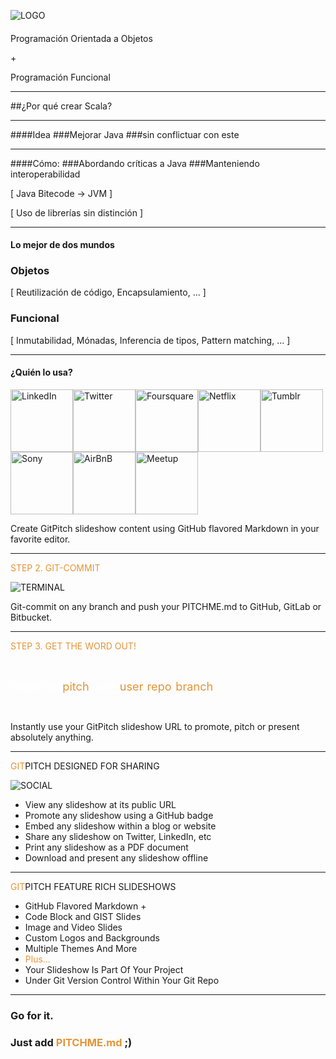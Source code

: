 ![LOGO](https://github.com/zombiefungus/scala-talk/raw/master/assets/images/scala-logo.png)

#### 
Programación Orientada a Objetos 

<span class="red">+</span> 

Programación Funcional

---

##¿Por qué crear Scala?

---


####<span class="dgray">Idea</span>
###<span class="orange">Mejorar</span> Java 
###sin <span class="orange">conflictuar</span> con este

---
####<span class="dgray">Cómo:</span>
###Abordando <span class="orange">críticas</span> a Java
###Manteniendo <span class="orange">interoperabilidad</span>

<span class="paren">[ Java Bitecode -> JVM ]</span>

<span class="paren">[ Uso de librerías sin distinción ]</span>

---
#### <span class="red">Lo mejor de dos mundos</span>
### <span class="orange">Objetos</span>

<span class="paren">[ Reutilización de código, Encapsulamiento, ... ]</span>

### <span class="orange">Funcional</span>

<span class="paren">[ Inmutabilidad, Mónadas, Inferencia de tipos, Pattern matching, ... ]</span>

---
#### <span class="red">¿Quién lo usa?</span>

<img src="https://cdn4.iconfinder.com/data/icons/social-messaging-ui-color-shapes-2-free/128/social-linkedin-square2-128.png" alt="LinkedIn" height="100"><img src="https://edubloxtutor.com/wp-content/uploads/2016/11/twitter-3-xxl.png" alt="Twitter" height="100"><img src="https://www.shareicon.net/data/128x128/2016/07/16/796802_logo_512x512.png" alt="Foursquare" height="100"><img src="https://img.clipartfest.com/41febf049d705f818380e1f03ed4e091_free-icons-clipart-netflix_256-256.png" alt="Netflix" height="100"><img src="https://upload.wikimedia.org/wikipedia/commons/thumb/4/43/Tumblr.svg/256px-Tumblr.svg.png" alt="Tumblr" height="100">                                    
<img src="http://www.omavahti.fi/wp-content/uploads/2015/02/sony-logo-slogan.png" alt="Sony" height="100"><img src="http://riga.esn.lv/sites/default/files/partners/images/airbnb.png" alt="AirBnB" height="100"><img src="http://icons.iconarchive.com/icons/danleech/simple/256/meetup-icon.png" alt="Meetup" height="100">  


Create GitPitch slideshow content using GitHub flavored Markdown in your favorite editor.

---

<span style="color: #e49436">STEP 2. GIT-COMMIT</span>

![TERMINAL](https://d1z75bzl1vljy2.cloudfront.net/hello-world/terminal.png)

Git-commit on any branch and push your PITCHME.md to GitHub, GitLab or Bitbucket.

---

<span style="color: #e49436">STEP 3. GET THE WORD OUT!</span>

<br>

<span style="font-size: 1.3em;"><span style="color:white">htt</span><span style="color:white">ps://git</span><span style="color: #e49436">pitch</span><span style="color: white">.com/<span style="color: #e49436">user</span>/<span style="color: #e49436">repo</span>/<span style="color: #e49436">branch</span></span>

<br>

Instantly use your GitPitch slideshow URL to promote, pitch or present absolutely anything.

---

<span style="color: #e49436">GIT</span>PITCH DESIGNED FOR SHARING

![SOCIAL](https://d1z75bzl1vljy2.cloudfront.net/hello-world/gp-social.jpg)

- View any slideshow at its public URL
- Promote any slideshow using a GitHub badge
- Embed any slideshow within a blog or website
- Share any slideshow on Twitter, LinkedIn, etc
- Print any slideshow as a PDF document
- Download and present any slideshow offline

---

<span style="color: #e49436">GIT</span>PITCH FEATURE RICH SLIDESHOWS

- GitHub Flavored Markdown +
- Code Block and GIST Slides
- Image and Video Slides
- Custom Logos and Backgrounds
- Multiple Themes And More
- <span style="color: #e49436">Plus...</span>
- Your Slideshow Is Part Of Your Project
- Under Git Version Control Within Your Git Repo


---

### Go for it.
### Just add <span style="color: #e49436; text-transform: none">PITCHME.md</span> ;)

```

```
